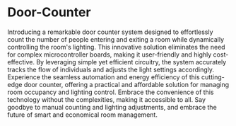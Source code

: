 # Door-Counter
Introducing a remarkable door counter system designed to effortlessly count the number of people entering and exiting a room while dynamically controlling the room's lighting. This innovative solution eliminates the need for complex microcontroller boards, making it user-friendly and highly cost-effective. By leveraging simple yet efficient circuitry, the system accurately tracks the flow of individuals and adjusts the light settings accordingly. Experience the seamless automation and energy efficiency of this cutting-edge door counter, offering a practical and affordable solution for managing room occupancy and lighting control. Embrace the convenience of this technology without the complexities, making it accessible to all. Say goodbye to manual counting and lighting adjustments, and embrace the future of smart and economical room management.

